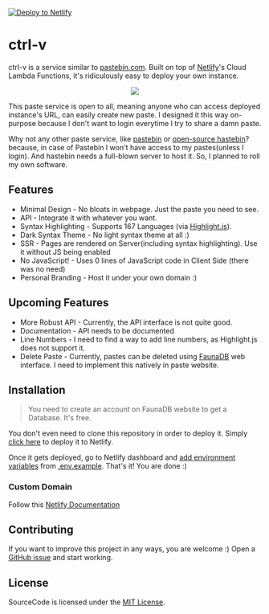 [![Deploy to Netlify](https://www.netlify.com/img/deploy/button.svg)](https://app.netlify.com/start/deploy?repository=https://github.com/abdus/ctrl-v/)

# ctrl-v

ctrl-v is a service similar to [pastebin.com](https://pastebin.com). Built on
top of [Netlify](https://netlify.com)'s Cloud Lambda Functions, it's
ridiculously easy to deploy your own instance.

<p align="center">
  <img src="https://i.ibb.co/D9XRM84/ctrl-v.png">
</p>

This paste service is open to all, meaning anyone who can access deployed
instance's URL, can easily create new paste. I designed it this way on-purpose
because I don't want to login everytime I try to share a damn paste.

Why not any other paste service, like [pastebin](https://pastebin.com) or
[open-source hastebin](https://hastebin.com)? because, in case of Pastebin I
won't have access to my pastes(unless I login). And hastebin needs a full-blown
server to host it. So, I planned to roll my own software.

## Features

- Minimal Design - No bloats in webpage. Just the paste you need to see.
- API - Integrate it with whatever you want.
- Syntax Highlighting - Supports 167 Languages (via [Highlight.js](https://highlightjs.org/)).
- Dark Syntax Theme - No light syntax theme at all :)
- SSR - Pages are rendered on Server(including syntax highlighting). Use it
  without JS being enabled
- No JavaScript! - Uses 0 lines of JavaScript code in Client Side (there was no
  need)
- Personal Branding - Host it under your own domain :)

## Upcoming Features

- More Robust API - Currently, the API interface is not quite good.
- Documentation - API needs to be documented
- Line Numbers - I need to find a way to add line numbers, as Highlight.js does
  not support it.
- Delete Paste - Currently, pastes can be deleted using
  [FaunaDB](https://faunadb.com) web interface. I need to implement this
  natively in paste website.

## Installation

> You need to create an account on FaunaDB website to get a Database. It's free.

You don't even need to clone this repository in order to deploy it. Simply [click
here](https://app.netlify.com/start/deploy?repository=https://github.com/abdus/ctrl-v/)
to deploy it to Netlify.

Once it gets deployed, go to Netlify dashboard and [add environment
variables](https://docs.netlify.com/configure-builds/environment-variables) from
[.env.example](./.env.example). That's it! You are done :)

### Custom Domain

Follow this [Netlify Documentation](https://docs.netlify.com/domains-https/custom-domains/)

## Contributing

If you want to improve this project in any ways, you are welcome :) Open a
[GitHub issue](https://github.com/abdus/ctrl-v/issues) and start working.

## License

SourceCode is licensed under the [MIT License](./LICENSE).
